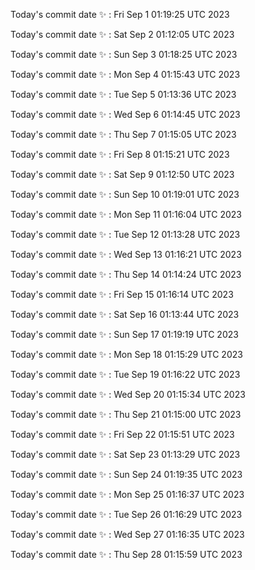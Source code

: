 Today's commit date ✨ : Fri Sep 1 01:19:25 UTC 2023 

Today's commit date ✨ : Sat Sep 2 01:12:05 UTC 2023 

Today's commit date ✨ : Sun Sep 3 01:18:25 UTC 2023 

Today's commit date ✨ : Mon Sep 4 01:15:43 UTC 2023 

Today's commit date ✨ : Tue Sep 5 01:13:36 UTC 2023 

Today's commit date ✨ : Wed Sep 6 01:14:45 UTC 2023 

Today's commit date ✨ : Thu Sep 7 01:15:05 UTC 2023 

Today's commit date ✨ : Fri Sep 8 01:15:21 UTC 2023 

Today's commit date ✨ : Sat Sep 9 01:12:50 UTC 2023 

Today's commit date ✨ : Sun Sep 10 01:19:01 UTC 2023 

Today's commit date ✨ : Mon Sep 11 01:16:04 UTC 2023 

Today's commit date ✨ : Tue Sep 12 01:13:28 UTC 2023 

Today's commit date ✨ : Wed Sep 13 01:16:21 UTC 2023 

Today's commit date ✨ : Thu Sep 14 01:14:24 UTC 2023 

Today's commit date ✨ : Fri Sep 15 01:16:14 UTC 2023 

Today's commit date ✨ : Sat Sep 16 01:13:44 UTC 2023 

Today's commit date ✨ : Sun Sep 17 01:19:19 UTC 2023 

Today's commit date ✨ : Mon Sep 18 01:15:29 UTC 2023 

Today's commit date ✨ : Tue Sep 19 01:16:22 UTC 2023 

Today's commit date ✨ : Wed Sep 20 01:15:34 UTC 2023 

Today's commit date ✨ : Thu Sep 21 01:15:00 UTC 2023 

Today's commit date ✨ : Fri Sep 22 01:15:51 UTC 2023 

Today's commit date ✨ : Sat Sep 23 01:13:29 UTC 2023 

Today's commit date ✨ : Sun Sep 24 01:19:35 UTC 2023 

Today's commit date ✨ : Mon Sep 25 01:16:37 UTC 2023 

Today's commit date ✨ : Tue Sep 26 01:16:29 UTC 2023 

Today's commit date ✨ : Wed Sep 27 01:16:35 UTC 2023 

Today's commit date ✨ : Thu Sep 28 01:15:59 UTC 2023 

